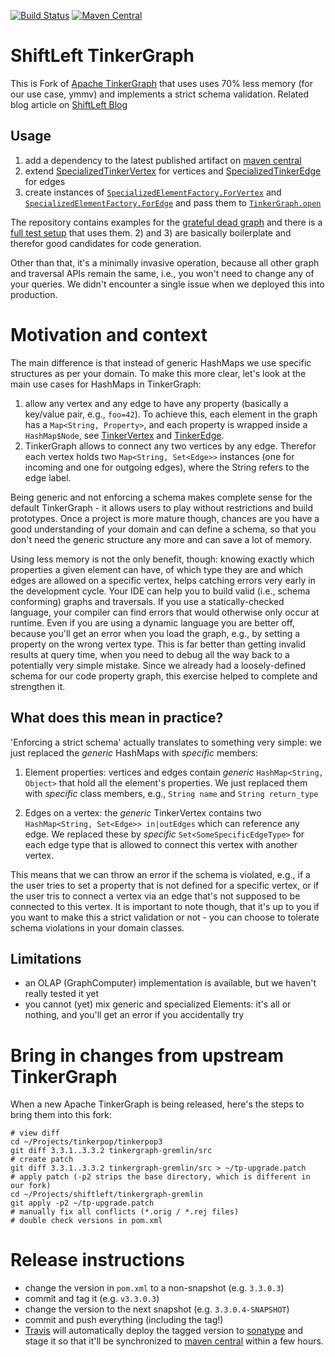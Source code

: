 <!--
Licensed to the Apache Software Foundation (ASF) under one or more
contributor license agreements.  See the NOTICE file distributed with
this work for additional information regarding copyright ownership.
The ASF licenses this file to You under the Apache License, Version 2.0
(the "License"); you may not use this file except in compliance with
the License.  You may obtain a copy of the License at

  http://www.apache.org/licenses/LICENSE-2.0

Unless required by applicable law or agreed to in writing, software
distributed under the License is distributed on an "AS IS" BASIS,
WITHOUT WARRANTIES OR CONDITIONS OF ANY KIND, either express or implied.
See the License for the specific language governing permissions and
limitations under the License.
-->

[![Build Status](https://travis-ci.org/ShiftLeftSecurity/tinkergraph-gremlin.svg?branch=master)](https://travis-ci.org/ShiftLeftSecurity/tinkergraph-gremlin)
[![Maven Central](https://maven-badges.herokuapp.com/maven-central/io.shiftleft/tinkergraph-gremlin/badge.svg)](https://maven-badges.herokuapp.com/maven-central/io.shiftleft/tinkergraph-gremlin)

# ShiftLeft TinkerGraph
This is Fork of [Apache TinkerGraph](https://github.com/apache/tinkerpop/tree/master/tinkergraph-gremlin) that uses uses 70% less memory (for our use case, ymmv) and implements a strict schema validation. Related blog article on [ShiftLeft Blog](https://blog.shiftleft.io/open-sourcing-our-specialized-tinkergraph-with-70-memory-reduction-and-strict-schema-validation-fa5cfb3dd82d)

## Usage
1) add a dependency to the latest published artifact on [maven central](https://maven-badges.herokuapp.com/maven-central/io.shiftleft/tinkergraph-gremlin)
2) extend [SpecializedTinkerVertex](https://github.com/ShiftLeftSecurity/tinkergraph-gremlin/blob/master/src/main/java/org/apache/tinkerpop/gremlin/tinkergraph/structure/SpecializedTinkerVertex.java) for vertices and [SpecializedTinkerEdge](https://github.com/ShiftLeftSecurity/tinkergraph-gremlin/blob/master/src/main/java/org/apache/tinkerpop/gremlin/tinkergraph/structure/SpecializedTinkerEdge.java) for edges
3) create instances of [`SpecializedElementFactory.ForVertex`](https://github.com/ShiftLeftSecurity/tinkergraph-gremlin/blob/master/src/main/java/org/apache/tinkerpop/gremlin/tinkergraph/structure/SpecializedElementFactory.java#L29) and [`SpecializedElementFactory.ForEdge`](https://github.com/ShiftLeftSecurity/tinkergraph-gremlin/blob/master/src/main/java/org/apache/tinkerpop/gremlin/tinkergraph/structure/SpecializedElementFactory.java#L34) and pass them to [`TinkerGraph.open`](https://github.com/ShiftLeftSecurity/tinkergraph-gremlin/blob/master/src/main/java/org/apache/tinkerpop/gremlin/tinkergraph/structure/TinkerGraph.java#L153-L156)

The repository contains examples for the [grateful dead graph](https://github.com/ShiftLeftSecurity/tinkergraph-gremlin/tree/master/src/test/java/org/apache/tinkerpop/gremlin/tinkergraph/structure/specialized/gratefuldead) and there is a [full test setup](https://github.com/ShiftLeftSecurity/tinkergraph-gremlin/blob/master/src/test/java/org/apache/tinkerpop/gremlin/tinkergraph/structure/SpecializedElementsTest.java#L41-L51) that uses them.
2) and 3) are basically boilerplate and therefor good candidates for code generation. 

Other than that, it's a minimally invasive operation, because all other graph and traversal APIs remain the same, i.e., you won't need to change any of your queries. We didn't encounter a single issue when we deployed this into production. 

# Motivation and context
The main difference is that instead of generic HashMaps we use specific structures as per your domain. To make this more clear, let's look at the main use cases for HashMaps in TinkerGraph:

1) allow any vertex and any edge to have any property (basically a key/value pair, e.g., `foo=42`). To achieve this, each element in the graph has a `Map<String, Property>`, and each property is wrapped inside a `HashMap$Node`, see [TinkerVertex](https://github.com/apache/tinkerpop/blob/3.3.0/tinkergraph-gremlin/src/main/java/org/apache/tinkerpop/gremlin/tinkergraph/structure/TinkerVertex.java#L45) and [TinkerEdge](https://github.com/apache/tinkerpop/blob/3.3.0/tinkergraph-gremlin/src/main/java/org/apache/tinkerpop/gremlin/tinkergraph/structure/TinkerEdge.java#L43). 
2) TinkerGraph allows to connect any two vertices by any edge. Therefor each vertex holds two `Map<String, Set<Edge>>` instances (one for incoming and one for outgoing edges), where the String refers to the edge label.

Being generic and not enforcing a schema makes complete sense for the default TinkerGraph - it allows users to play without restrictions and build prototypes. Once a project is more mature though, chances are you have a good understanding of your domain and can define a schema, so that you don't need the generic structure any more and can save a lot of memory.

Using less memory is not the only benefit, though: knowing exactly which properties a given element can have, of which type they are and which edges are allowed on a specific vertex, helps catching errors very early in the development cycle. Your IDE can help you to build valid (i.e., schema conforming) graphs and traversals. If you use a statically-checked language, your compiler can find errors that would otherwise only occur at runtime. Even if you are using a dynamic language you are better off, because you'll get an error when you load the graph, e.g., by setting a property on the wrong vertex type. This is far better than getting invalid results at query time, when you need to debug all the way back to a potentially very simple mistake. Since we already had a loosely-defined schema for our code property graph, this exercise helped to complete and strengthen it.

## What does this mean in practice?
'Enforcing a strict schema' actually translates to something very simple: we just replaced the *generic* HashMaps with *specific* members:

1) Element properties: vertices and edges contain *generic* `HashMap<String, Object>` that hold all the element's properties. We just replaced them with *specific* class members, e.g., `String name` and `String return_type`

2) Edges on a vertex: the *generic* TinkerVertex contains two `HashMap<String, Set<Edge>> in|outEdges` which can reference any edge. We replaced these by *specific* `Set<SomeSpecificEdgeType>` for each edge type that is allowed to connect this vertex with another vertex.

This means that we can throw an error if the schema is violated, e.g., if a the user tries to set a property that is not defined for a specific vertex, or if the user tris to connect a vertex via an edge that's not supposed to be connected to this vertex. 
It is important to note though, that it's up to you if you want to make this a strict validation or not - you can choose to tolerate schema violations in your domain classes.

## Limitations
* an OLAP (GraphComputer) implementation is available, but we haven't really tested it yet
* you cannot (yet) mix generic and specialized Elements: it's all or nothing, and you'll get an error if you accidentally try

# Bring in changes from upstream TinkerGraph
When a new Apache TinkerGraph is being released, here's the steps to bring them into this fork:

```
# view diff
cd ~/Projects/tinkerpop/tinkerpop3
git diff 3.3.1..3.3.2 tinkergraph-gremlin/src
# create patch
git diff 3.3.1..3.3.2 tinkergraph-gremlin/src > ~/tp-upgrade.patch
# apply patch (-p2 strips the base directory, which is different in our fork)
cd ~/Projects/shiftleft/tinkergraph-gremlin
git apply -p2 ~/tp-upgrade.patch
# manually fix all conflicts (*.orig / *.rej files)
# double check versions in pom.xml
```

# Release instructions
* change the version in `pom.xml` to a non-snapshot (e.g. `3.3.0.3`)
* commit and tag it (e.g. `v3.3.0.3`)
* change the version to the next snapshot (e.g. `3.3.0.4-SNAPSHOT`)
* commit and push everything (including the tag!)
* [Travis](https://travis-ci.org/ShiftLeftSecurity/tinkergraph-gremlin) will automatically deploy the tagged version to [sonatype](https://oss.sonatype.org/content/repositories/public/io/shiftleft/tinkergraph-gremlin/) and stage it so that it'll be synchronized to [maven central](https://repo1.maven.org/maven2/io/shiftleft/tinkergraph-gremlin/) within a few hours. 
